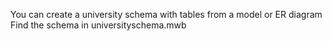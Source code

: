 You can create a university schema with tables from a model or ER diagram <br>
Find the schema in universityschema.mwb

